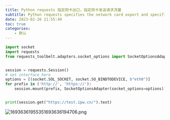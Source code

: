 ```yaml
---
title: Python requests 指定网卡出口，指定网卡发送请求流量
subtitle: Python requests specifies the network card export and specifies the network card to send request traffic.
date: 2023-02-26 21:55:49
toc: true
categories: 
    - 默认
---
```


```python
import socket
import requests
from requests_toolbelt.adapters.socket_options import SocketOptionsAdapter


session = requests.Session()
# set interface here
options = [(socket.SOL_SOCKET, socket.SO_BINDTODEVICE, b"eth0")]
for prefix in ('http://', 'https://'):
    session.mount(prefix, SocketOptionsAdapter(socket_options=options))


print(session.get("https://test.ipw.cn/").text)

```

![16936361955351693636194706.png](https://raw.githubusercontent.com/james-curtis/james-curtis.github.io/static/images/16936361955351693636194706.png)